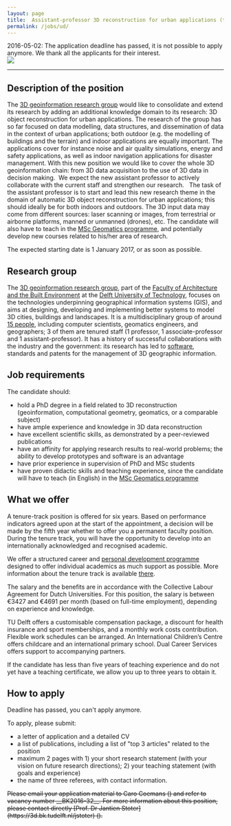 ```yaml
---
layout: page
title:  Assistant-professor 3D reconstruction for urban applications (tenure track)
permalink: /jobs/ud/
---
```


<div class="alert alert-danger" role="alert">2016-05-02: The application deadline has passed, it is not possible to apply anymore. We thank all the applicants for their interest.</div>


<div class="row">
	<div class="col-sm-12 col-xs-12"><img class="img-responsive" src="{{ "/jobs/ud/img/tetratud.jpg" | prepend: site.baseurl }}"></div>
</div>

- - - 

## Description of the position

The [3D geoinformation research group](https://3d.bk.tudelft.nl) would like to consolidate and extend its research by adding an additional knowledge domain to its research: 3D object reconstruction for urban applications.
The research of the group has so far focused on data modelling, data structures, and dissemination of data in the context of urban applications; both outdoor (e.g. the modelling of buildings and the terrain) and indoor applications are equally important. The applications cover for instance noise and air quality simulations, energy and safety applications, as well as indoor navigation applications for disaster management.
With this new position we would like to cover the whole 3D geoinformation chain: from 3D data acquisition to the use of 3D data in decision making. 
We expect the new assistant professor to actively collaborate with the current staff and strengthen our research.
 
The task of the assistant professor is to start and lead this new research theme in the domain of automatic 3D object reconstruction for urban applications; this should ideally be for both indoors and outdoors.
The 3D input data may come from different sources: laser scanning or images, from terrestrial or airborne platforms, manned or unmanned (drones), etc.
The candidate will also have to teach in the [MSc Geomatics programme](http://geomatics.tudelft.nl), and potentially develop new courses related to his/her area of research.

The expected starting date is 1 January 2017, or as soon as possible.


## Research group

The [3D geoinformation research group](https://3d.bk.tudelft.nl), part of the [Faculty of Architecture and the Built Environment](http://www.bk.tudelft.nl/en) at the [Delft University of Technology](http://www.tudelft.nl), focuses on the technologies underpinning geographical information systems (GIS), and aims at designing, developing and implementing better systems to model 3D cities, buildings and landscapes.
It is a multidisciplinary group of around [15 people](/about/), including computer scientists, geomatics engineers, and geographers; 3 of them are tenured staff (1 professor, 1 associate-professor and 1 assistant-professor).
It has a history of successful collaborations with the industry and the government: its research has led to [software](https://github.com/tudelft3d), standards and patents for the management of 3D geographic information.


## Job requirements
<!-- 600 char --> 

The candidate should:

  - hold a PhD degree in a field related to 3D reconstruction (geoinformation, computational geometry, geomatics, or a comparable subject) 
  - have ample experience and knowledge in 3D data reconstruction
  - have excellent scientific skills, as demonstrated by a peer-reviewed publications
  - have an affinity for applying research results to real-world problems; the ability to develop prototypes and software is an advantage
  - have prior experience in supervision of PhD and MSc students
  - have proven didactic skills and teaching experience, since the candidate will have to teach (in English) in the [MSc Geomatics programme](http://geomatics.tudelft.nl)


## What we offer

A tenure-track position is offered for six years. 
Based on performance indicators agreed upon at the start of the appointment, a decision will be made by the fifth year whether to offer you a permanent faculty position.
During the tenure track, you will have the opportunity to develop into an internationally acknowledged and recognised academic. 

We offer a structured career and [personal development programme](http://www.tudelft.nl/tenuretrack) designed to offer individual academics as much support as possible. 
More information about the tenure track is available [there](https://intranet.tudelft.nl/en/human-resources/themes/employment/appointment-types/tenure-trackers/).

The salary and the benefits are in accordance with the Collective Labour Agreement for Dutch Universities.
For this position, the salary is between €3427 and €4691 per month (based on full-time employment), depending on experience and knowledge.

TU Delft offers a customisable compensation package, a discount for health insurance and sport memberships, and a monthly work costs contribution. 
Flexible work schedules can be arranged. 
An International Children’s Centre offers childcare and an international primary school. 
Dual Career Services offers support to accompanying partners. 

If the candidate has less than five years of teaching experience and do not yet have a teaching certificate, we allow you up to three years to obtain it.


## How to apply

<!-- <div class="alert alert-info" role="alert">
Deadline to apply is 1 December 2016.
</div> -->

<div class="alert alert-danger" role="alert">
Deadline has passed, you can't apply anymore.
</div>

To apply, please submit: 

  - a letter of application and a detailed CV 
  - a list of publications, including a list of "top 3 articles" related to the position
  - maximum 2 pages with 1) your short research statement (with your vision on future research directions); 2) your teaching statement (with goals and experience)
  - the name of three referees, with contact information.

<del>
Please email your application material to Caro Coemans (<hr-bk@tudelft.nl>) and refer to vacancy number __BK2016-32__.
</del>

<del>
For more information about this position, please contact directly [Prof. Dr Jantien Stoter](https://3d.bk.tudelft.nl/jstoter) (<mailto:j.e.stoter@tudelft.nl>).
</del>
